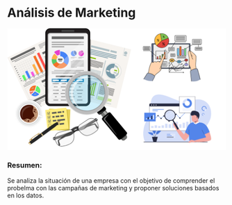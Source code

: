 # Análisis de Marketing
![Imagen marketing](https://github.com/AleDV89/An-lisis_MKT/blob/main/Marketing.png
)
### Resumen:
Se analiza la situación de una empresa con el objetivo de comprender el probelma con las campañas de marketing y proponer soluciones basados en los datos.

